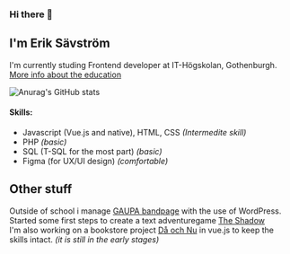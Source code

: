 ### Hi there 👋
## I'm Erik Sävström

I'm currently studing Frontend developer at IT-Högskolan, Gothenburgh.
[More info about the education](https://www.iths.se/courses/frontend/)


![Anurag's GitHub stats](https://github-readme-stats.vercel.app/api?username=JerkaSav&show_icons=true&theme=radical)


#### Skills:
- Javascript (Vue.js and native), HTML, CSS  *(Intermedite skill)*
- PHP *(basic)*
- SQL (T-SQL for the most part) *(basic)*
- Figma (for UX/UI design) *(comfortable)*


## Other stuff
Outside of school i manage [GAUPA bandpage](https://gaupaband.com/) with the use of WordPress.
Started some first steps to create a text adventuregame [The Shadow](https://www.figma.com/file/xZSrUHlyfyhgVFspH0W5F1/The-Shadow?node-id=0%3A1)   
I'm also working on a bookstore project [Då och Nu](https://github.com/JerkaSav/do-och-nu) in vue.js to keep the skills intact. *(it is still in the early stages)*
